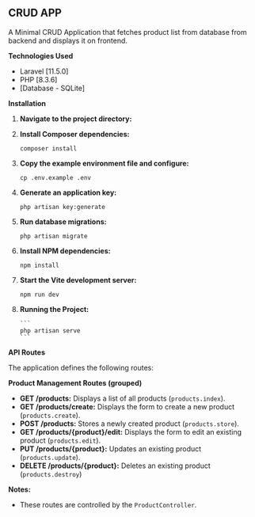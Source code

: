 ## **CRUD APP**

A Minimal CRUD Application that fetches product list from database from backend and displays it on frontend.

**Technologies Used**

-   Laravel [11.5.0]
-   PHP [8.3.6]
-   [Database - SQLite]

**Installation**

1.  **Navigate to the project directory:**

2.  **Install Composer dependencies:**
    ```
    composer install
    ```
3.  **Copy the example environment file and configure:**
    ```
    cp .env.example .env
    ```
4.  **Generate an application key:**
    ```
    php artisan key:generate
    ```
5.  **Run database migrations:**
    ```
    php artisan migrate
    ```
6.  **Install NPM dependencies:**
    ```
    npm install
    ```
7.  **Start the Vite development server:**
    ```
    npm run dev
    ```
8.  **Running the Project:**

        ```
        php artisan serve
        ```

**API Routes**

The application defines the following routes:

**Product Management Routes (grouped)**

-   **GET /products:** Displays a list of all products (`products.index`).
-   **GET /products/create:** Displays the form to create a new product (`products.create`).
-   **POST /products:** Stores a newly created product (`products.store`).
-   **GET /products/{product}/edit:** Displays the form to edit an existing product (`products.edit`).
-   **PUT /products/{product}:** Updates an existing product (`products.update`).
-   **DELETE /products/{product}:** Deletes an existing product (`products.destroy`)

**Notes:**

-   These routes are controlled by the `ProductController`.
